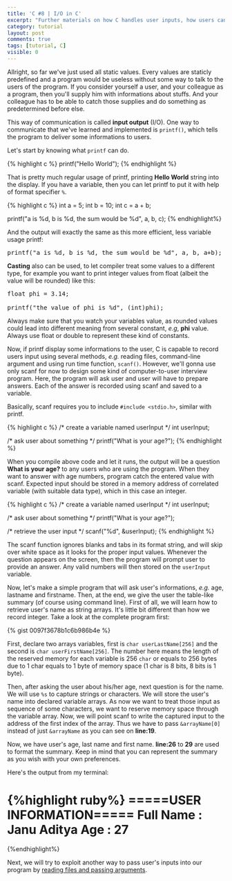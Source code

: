 ```yaml
---
title: 'C #8 | I/O in C'
excerpt: "Further materials on how C handles user inputs, how users can pass input as arguments, and how program can save what users typed."
category: tutorial
layout: post
comments: true
tags: [tutorial, C]
visible: 0
---
```


Allright, so far we've just used all static values. Every values are staticly predefined and a program would be useless without some way to talk to the users of the program. If you consider yourself a user, and your colleague as a program, then you'll supply him with informations about stuffs. And your colleague has to be able to catch those supplies and do something as predetermined before else.

This way of communication is called **input output** (I/O). One way to communicate that we've learned and implemented is `printf()`, which tells the program to deliver some informations to users.

Let's start by knowing what `printf` can do.

{% highlight c %}
printf("Hello World");
{% endhighlight %}

That is pretty much regular usage of printf, printing **Hello World** string into the display. If you have a variable, then you can let printf to put it with help of format specifier `%`.

{% highlight c %}
int a = 5;
int b = 10;
int c = a + b;

printf("a is %d, b is %d, the sum would be %d", a, b, c);
{% endhighlight%}

And the output will exactly the same as this more efficient, less variable usage printf:

<pre>
printf("a is %d, b is %d, the sum would be %d", a, b, a+b);
</pre>

**Casting** also can be used, to let compiler treat some values to a different type, for example you want to print integer values from float (albeit the value will be rounded) like this:

<pre>
float phi = 3.14;

printf("the value of phi is %d", (int)phi);
</pre>

Always make sure that you watch your variables value, as rounded values could lead into different meaning from several constant, *e.g*, **phi** value. Always use float or double to represent these kind of constants.

Now, if printf display some informations to the user, C is capable to record users input using several methods, *e.g.* reading files, command-line argument and using run time function, `scanf()`. However, we'll gonna use only scanf for now to design some kind of computer-to-user interview program. Here, the program will ask user and user will have to prepare answers. Each of the answer is recorded using scanf and saved to a variable.

Basically, scanf requires you to include `#include <stdio.h>`, similar with printf.

{% highlight c %}
/* create a variable named userInput */
int userInput;

/* ask user about something */
printf("What is your age?");
{% endhighlight %}

When you compile above code and let it runs, the output will be a question **What is your age?** to any users who are using the program. When they want to answer with age numbers, program catch the entered value with scanf. Expected input should be stored in a memory address of correlated variable (with suitable data type), which in this case an integer.

{% highlight c %}
/* create a variable named userInput */
int userInput;

/* ask user about something */
printf("What is your age?");

/* retrieve the user input */
scanf("%d", &userInput);
{% endhighlight %}

The scanf function ignores blanks and tabs in its format string, and will skip over white space as it looks for the proper input values. Whenever the question appears on the screen, then the program will prompt user to provide an answer. Any valid numbers will then stored on the `userInput` variable.

Now, let's make a simple program that will ask user's informations, *e.g.* age, lastname and firstname. Then, at the end, we give the user the table-like summary (of course using command line).
First of all, we will learn how to retrieve user's name as string arrays. It's little bit different than how we record integer. Take a look at the complete program first:

{% gist 0097f3678b1c6b986b4e %}

First, declare two arrays variables, first is `char userLastName[256]` and the second is `char userFirstName[256]`. The number here means the length of the reserved memory for each variable is 256 `char` or equals to 256 bytes due to 1 char equals to 1 byte of memory space (1 char is 8 bits, 8 bits is 1 byte).

Then, after asking the user about his/her age, next question is for the name. We will use `%s` to capture strings or characters. We will store the user's name into declared variable arrays. As now we want to treat those input as sequence of some characters, we want to reserve memory space through the variable array. Now, we will point scanf to write the captured input to the address of the first index of the array. Thus we have to pass `&arrayName[0]` instead of just `&arrayName` as you can see on **line:19**.

Now, we have user's age, last name and first name. **line:26** to **29** are used to format the summary. Keep in mind that you can represent the summary as you wish with your own preferences.

Here's the output from my terminal:

{%highlight ruby%}
=====USER INFORMATION=====
Full Name	 : Janu Aditya
Age 		 : 27
==========================
{%endhighlight%}

Next, we will try to exploit another way to pass user's inputs into our program by [reading files and passing arguments][1].

[1]: http://yanuartadityan.github.io/tutorial/c-tutor-8
